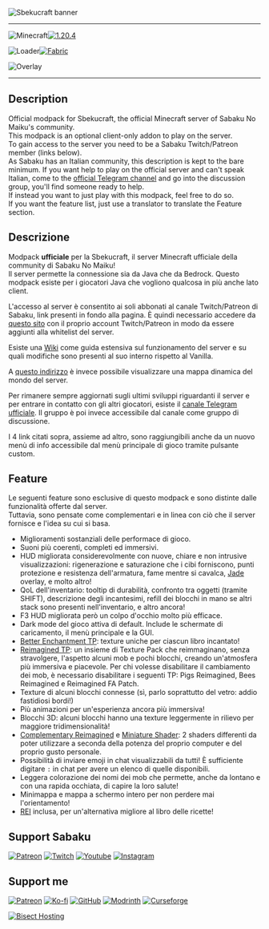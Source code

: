 ![Sbekucraft banner](https://raw.githubusercontent.com/Nyphet/mod-fancy-assets/main/sbekucraft/banner.png)

---
![Minecraft](https://raw.githubusercontent.com/Nyphet/mod-fancy-assets/main/minecraft/minecraft.svg)[![1.20.4](https://raw.githubusercontent.com/Nyphet/mod-fancy-assets/main/minecraft/1-20-4.svg)](https://modrinth.com/modpack/sbekucraft/versions?g=1.20.4)

![Loader](https://raw.githubusercontent.com/Nyphet/mod-fancy-assets/main/loader/loader.svg)[![Fabric](https://raw.githubusercontent.com/Nyphet/mod-fancy-assets/main/loader/fabric.svg)](https://modrinth.com/modpack/sbekucraft/versions?l=fabric)

![Overlay](https://raw.githubusercontent.com/Nyphet/mod-fancy-assets/main/side/client.svg)

---
## **Description**
Official modpack for Sbekucraft, the official Minecraft server of Sabaku No Maiku's community.  
This modpack is an optional client-only addon to play on the server.  
To gain access to the server you need to be a Sabaku Twitch/Patreon member (links below).  
As Sabaku has an Italian community, this description is kept to the bare minimum. If you want help to play on the official server and can't speak Italian, come to the [official Telegram channel](https://t.me/sbekucraft) and go into the discussion group, you'll find someone ready to help.  
If instead you want to just play with this modpack, feel free to do so.  
If you want the feature list, just use a translator to translate the Feature section.

## **Descrizione**
Modpack **ufficiale** per la Sbekucraft, il server Minecraft ufficiale della community di Sabaku No Maiku!  
Il server permette la connessione sia da Java che da Bedrock. Questo modpack esiste per i giocatori Java che vogliono qualcosa in più anche lato client.

L'accesso al server è consentito ai soli abbonati al canale Twitch/Patreon di Sabaku, link presenti in fondo alla pagina. È quindi necessario accedere da [questo sito](https://whitelist.sbekucraft.it) con il proprio account Twitch/Patreon in modo da essere aggiunti alla whitelist del server.

Esiste una [Wiki](https://hackmd.io/@simonearonica/Byfxa64vT) come guida estensiva sul funzionamento del server e su quali modifiche sono presenti al suo interno rispetto al Vanilla.

A [questo indirizzo](https://map.sbekucraft.it) è invece possibile visualizzare una mappa dinamica del mondo del server.

Per rimanere sempre aggiornati sugli ultimi sviluppi riguardanti il server e per entrare in contatto con gli altri giocatori, esiste il [canale Telegram ufficiale](https://t.me/sbekucraft). Il gruppo è poi invece accessibile dal canale come gruppo di discussione.

I 4 link citati sopra, assieme ad altro, sono raggiungibili anche da un nuovo menù di info accessibile dal menù principale di gioco tramite pulsante custom.

## **Feature**
Le seguenti feature sono esclusive di questo modpack e sono distinte dalle funzionalità offerte dal server.  
Tuttavia, sono pensate come complementari e in linea con ciò che il server fornisce e l'idea su cui si basa.

- Miglioramenti sostanziali delle performace di gioco.
- Suoni più coerenti, completi ed immersivi.
- HUD migliorata considerevolmente con nuove, chiare e non intrusive visualizzazioni: rigenerazione e saturazione che i cibi forniscono, punti protezione e resistenza dell'armatura, fame mentre si cavalca, [Jade](https://modrinth.com/mod/jade) overlay, e molto altro!
- QoL dell'inventario: tooltip di durabilità, confronto tra oggetti (tramite SHIFT), descrizione degli incantesimi, refill dei blocchi in mano se altri stack sono presenti nell'inventario, e altro ancora!
- F3 HUD migliorata però un colpo d'occhio molto più efficace.
- Dark mode del gioco attiva di default. Include le schermate di caricamento, il menù principale e la GUI.
- [Better Enchantment TP]([https://modrinth.com/resourcepack/even-better-enchants](https://modrinth.com/resourcepack/even-better-enchants)): texture uniche per ciascun libro incantato!
- [Reimagined TP]([https://modrinth.com/user/Reijvi](https://modrinth.com/user/Reijvi)): un insieme di Texture Pack che reimmaginano, senza stravolgere, l'aspetto alcuni mob e pochi blocchi, creando un'atmosfera più immersiva e piacevole. Per chi volesse disabilitare il cambiamento dei mob, è necessario disabilitare i seguenti TP: Pigs Reimagined, Bees Reimagined e Reimagined FA Patch.
- Texture di alcuni blocchi connesse (sì, parlo soprattutto del vetro: addio fastidiosi bordi!)
- Più animazioni per un'esperienza ancora più immersiva!
- Blocchi 3D: alcuni blocchi hanno una texture leggermente in rilievo per maggiore tridimensionalità!
- [Complementary Reimagined](https://modrinth.com/shader/complementary-reimagined) e [Miniature Shader](https://modrinth.com/shader/miniature-shader): 2 shaders differenti da poter utilizzare a seconda della potenza del proprio computer e del proprio gusto personale.
- Possibilità di inviare emoji in chat visualizzabili da tutti! È sufficiente digitare `:` in chat per avere un elenco di quelle disponibili.
- Leggera colorazione dei nomi dei mob che permette, anche da lontano e con una rapida occhiata, di capire la loro salute!
- Minimappa e mappa a schermo intero per non perdere mai l'orientamento!
- [REI](https://modrinth.com/mod/rei) inclusa, per un'alternativa migliore al libro delle ricette!

## **Support Sabaku**
[![Patreon](https://raw.githubusercontent.com/Nyphet/mod-fancy-assets/main/patreon/patreon64.png "Patreon Sabaku")](https://www.patreon.com/sabaku)
[![Twitch](https://raw.githubusercontent.com/Nyphet/mod-fancy-assets/main/twitch/twitch64.png "Twitch Sabaku")](https://www.twitch.tv/sabaku_no_sutoriimaa)
[![Youtube](https://raw.githubusercontent.com/Nyphet/mod-fancy-assets/main/youtube/youtube64.png "Youtube Sabaku")](https://www.youtube.com/@SabakuNoMaiku)
[![Instagram](https://raw.githubusercontent.com/Nyphet/mod-fancy-assets/main/instagram/instagram64.png "Instagram Sabaku")](https://www.instagram.com/mike.of.the.desert)

## **Support me**
[![Patreon](https://raw.githubusercontent.com/Nyphet/mod-fancy-assets/main/patreon/patreon64.png "Patreon")](https://www.patreon.com/crystalspider)
[![Ko-fi](https://raw.githubusercontent.com/Nyphet/mod-fancy-assets/main/kofi/kofi64.png "Ko-fi")](https://ko-fi.com/crystalspider)
[![GitHub](https://raw.githubusercontent.com/Nyphet/mod-fancy-assets/main/github/github64.png "My other projects")](https://github.com/Nyphet)
[![Modrinth](https://raw.githubusercontent.com/Nyphet/mod-fancy-assets/main/modrinth/modrinth64.png "Modrinth")](https://modrinth.com/user/Nyphet)
[![Curseforge](https://raw.githubusercontent.com/Nyphet/mod-fancy-assets/main/curseforge/curseforge64.png "Curseforge")](https://www.curseforge.com/members/crystal_spider_/projects)

[![Bisect Hosting](https://www.bisecthosting.com/partners/custom-banners/d559b544-474c-4109-b861-1b2e6ca6026a.webp "Bisect Hosting")](https://bisecthosting.com/crystalspider)

